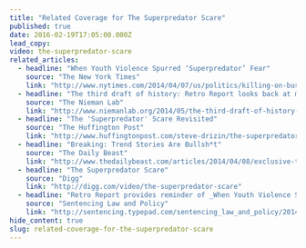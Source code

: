 ```yaml
---
title: "Related Coverage for The Superpredator Scare"
published: true
date: 2016-02-19T17:05:00.000Z
lead_copy:
video: the-superpredator-scare
related_articles:
  - headline: "When Youth Violence Spurred ‘Superpredator’ Fear"
    source: "The New York Times"
    link: "http://www.nytimes.com/2014/04/07/us/politics/killing-on-bus-recalls-superpredator-threat-of-90s.html?ref=us"
  - headline: "The third draft of history: Retro Report looks back at media-hyped stories of the recent past"
    source: "The Nieman Lab"
    link: "http://www.niemanlab.org/2014/05/the-third-draft-of-history-retro-report-looks-back-at-media-hyped-stories-of-the-recent-past/"
  - headline: "The 'Superpredator' Scare Revisited"
    source: "The Huffington Post"
    link: "http://www.huffingtonpost.com/steve-drizin/the-superpredator-scare_b_5113793.html?utm_hp_ref=crime&ir=Crime"
  - headline: "Breaking: Trend Stories Are Bullsh*t"
    source: "The Daily Beast"
    link: "http://www.thedailybeast.com/articles/2014/04/08/exclusive-trend-stories-are-bullsh-t.html"
  - headline: "The Superpredator Scare"
    source: "Digg"
    link: "http://digg.com/video/the-superpredator-scare"
  - headline: "Retro Report provides reminder of _When Youth Violence Spurred ‘Superpredator’ Fear_"
    source: "Sentencing Law and Policy"
    link: "http://sentencing.typepad.com/sentencing_law_and_policy/2014/04/retro-report-provides-reminder-of-when-youth-violence-spurred-superpredator-fear.html"
hide_content: true
slug: related-coverage-for-the-superpredator-scare
---
```


